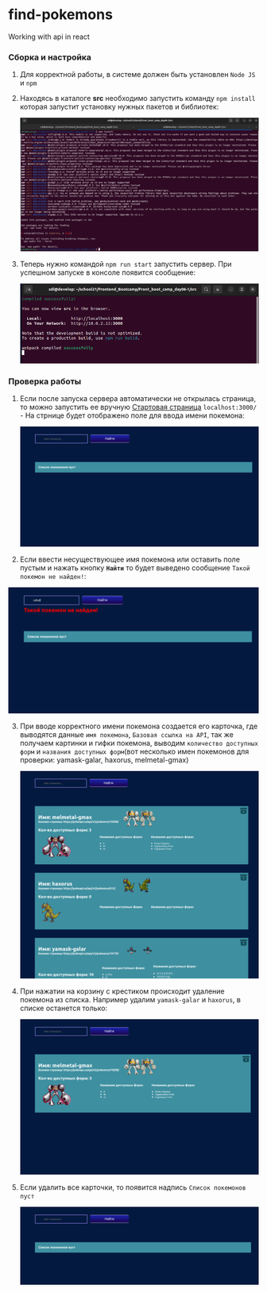 # find-pokemons
Working with api in react

### Сборка и настройка

 1. Для корректной работы, в системе должен быть установлен `Node JS` и `npm`

 2. Находясь в каталоге **src** необходимо запустить команду `npm install` которая запустит установку нужных пакетов и библиотек:

    ![npm_install](src/img/1.png)

 3. Теперь нужно командой `npm run start` запустить сервер. При успешном запуске в консоле появится сообщение:

    ![run_server](src/img/2.png)


### Проверка работы

 1. Если после запуска сервера автоматически не открылась страница, то можно запустить ее вручную [Стартовая страница](http://localhost:3000/)  `localhost:3000/` - На стрнице будет отображено поле для ввода имени покемона:

    ![search](src/img/3.png)

 2. Если ввести несуществующее имя покемона или оставить поле пустым и нажать кнопку **`Найти`** то будет выведено сообщение `Такой покемон не найден!`:

   ![badsearch](src/img/4.png)

 3. При вводе корректного имени покемона создается его карточка, где выводятся данные `имя покемона`, `Базовая ссылка на API`, так же получаем картинки и гифки покемона, выводим `количество доступных форм` и `названия доступных форм`(вот несколько имен покемонов для проверки: yamask-galar, haxorus, melmetal-gmax)

    ![cards](src/img/5.png)

4. При нажатии на корзину с крестиком происходит удаление покемона из списка. Например удалим `yamask-galar` и `haxorus`, в списке останется только:

    ![cardsdel](src/img/6.png)

5. Если удалить все карточки, то появится надпись `Список покемонов пуст`

   ![empty](src/img/7.png)
